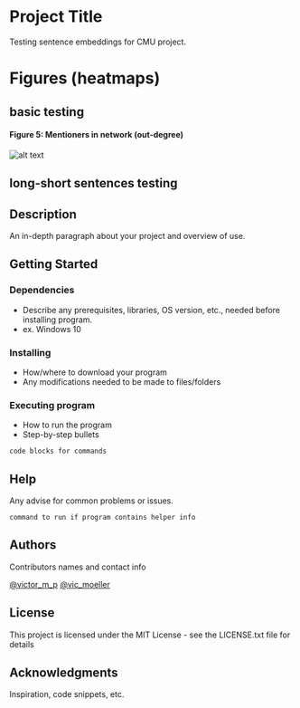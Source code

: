 # Project Title

Testing sentence embeddings for CMU project. 

# Figures (heatmaps)

## basic testing 
#### Figure 5: Mentioners in network (out-degree) 
![alt text](https://github.com/centre-for-humanities-computing/china-twitter/blob/main/networks/fig/networks/network_focus_out_degree_seed11_k1.8.png)
## long-short sentences testing


## Description

An in-depth paragraph about your project and overview of use.

## Getting Started

### Dependencies

* Describe any prerequisites, libraries, OS version, etc., needed before installing program.
* ex. Windows 10

### Installing

* How/where to download your program
* Any modifications needed to be made to files/folders

### Executing program

* How to run the program
* Step-by-step bullets
```
code blocks for commands
```

## Help

Any advise for common problems or issues.
```
command to run if program contains helper info
```

## Authors

Contributors names and contact info

[@victor\_m\_p](https://github.com/victor-m-p)
[@vic\_moeller](https://twitter.com/vic_moeller)

## License

This project is licensed under the MIT License - see the LICENSE.txt file for details

## Acknowledgments

Inspiration, code snippets, etc.
